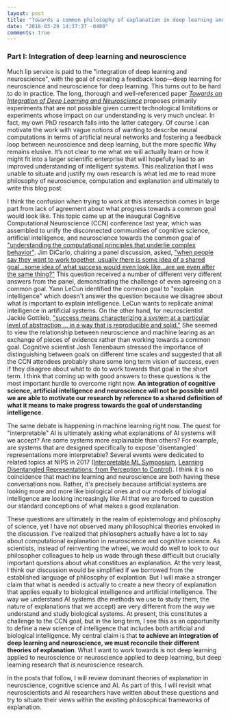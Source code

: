 ```yaml
---
layout: post
title: "Towards a common philosophy of explanation in deep learning and neuroscience. Part I"
date: "2018-03-29 14:37:37 -0400"
comments: true
---
```

### Part I: Integration of deep learning and neuroscience

Much lip service is paid to the "integration of deep learning and neuroscience", with the goal of creating a feedback loop—deep learning for neuroscience and neuroscience for deep learning. This turns out to be hard to do in practice. The long, thorough and well-referenced paper [_Towards an Integration of Deep Learning and Neuroscience_](https://www.frontiersin.org/articles/10.3389/fncom.2016.00094/full) proposes primarily experiments that are not possible given current technological limitations or experiments whose impact on our understanding is very much unclear. In fact, my own PhD research falls into the latter category. Of course I can motivate the work with vague notions of wanting to describe neural computations in terms of artificial neural networks and fostering a feedback loop between neuroscience and deep learning, but the more specific Why remains elusive. It’s not clear to me what we will actually learn or how it might fit into a larger scientific enterprise that will hopefully lead to an improved understanding of intelligent systems. This realization that I was unable to situate and justify my own research is what led me to read more philosophy of neuroscience, computation and explanation and ultimately to write this blog post.

I think the confusion when trying to work at this intersection comes in large part from lack of agreement about what progress towards a common goal would look like. This topic came up at the inaugural Cognitive Computational Neuroscience (CCN) conference last year, which was assembled to unify the disconnected communities of cognitive science, artificial intelligence, and neuroscience towards the common goal of ["understanding the computational principles that underlie complex behavior"](https://www.ncbi.nlm.nih.gov/pubmed/29500078). Jim DiCarlo, chairing a panel discussion, asked, ["when people say they want to work together, usually there is some idea of a shared goal...some idea of what success would even look like...are we even after the same thing?"](https://youtu.be/3YhJW4Fp1xQ?t=790) This question received a number of different very different answers from the panel, demonstrating the challenge of even agreeing on a common goal. Yann LeCun identified the common goal to "explain intelligence" which doesn't answer the question because we disagree about what is important to explain intelligence. LeCun wants to replicate animal intelligence in artificial systems. On the other hand, for neuroscientist Jackie Gottlieb, ["success means characterizing a system at a particular level of abstraction ... in a way that is reproducible and solid."](https://youtu.be/3YhJW4Fp1xQ?t=1044) She seemed to view the relationship between neuroscience and machine learing as an exchange of pieces of evidence rather than working towards a common goal. Cognitive scientist Josh Tenenbaum stressed the importance of distinguishing between goals on different time scales and suggested that all the CCN attendees probably share some long term vision of success, even if they disagree about what to do to work towards that goal in the short term. I think that coming up with good answers to these questions is the most important hurdle to overcome right now. **An integration of cognitive science, artificial intelligence and neuroscience will not be possible until we are able to motivate our research by reference to a shared definition of what it means to make progress towards the goal of understanding intelligence**.

The same debate is happening in machine learning right now. The quest for "interpretable" AI is ultimately asking what explanations of AI systems will we accept? Are some systems more explainable than others? For example, are systems that are designed specifically to expose 'disentangled' representations more interpretable? Several events were dedicated to related topics at NIPS in 2017 ([Interpretable ML Symposium](http://interpretable.ml/), [Learning Disentangled Representations: from Perception to Control](https://sites.google.com/view/disentanglenips2017)). I think it is no coincidence that machine learning and neuroscience are both having these conversations now. Rather, it's precisely because artificial systems are looking more and more like biological ones and our models of biologial intelligence are looking increasingly like AI that we are forced to question our standard conceptions of what makes a good explanation.

These questions are ultimately in the realm of epistemology and philosophy of science, yet I have not observed many philosophical theories envoked in the discussion. I've realized that philosophers actually have a lot to say about computational explanation in neuroscience and cognitive science. As scientists, instead of reinventing the wheel, we would do well to look to our philosopher colleagues to help us wade through these difficult but crucially important questions about what constitues an explanation. At the very least, I think our discussion would be simplified if we borrowed from the established language of philosophy of explantion. But I will make a stronger claim that what is needed is actually to create a new theory of explanation that applies equally to biological intelligence and artificial intelligence. The way we understand AI systems (the methods we use to study them, the nature of explanations that we accept) are very different from the way we understand and study biological systems. At present, this constitutes a challenge to the CCN goal, but in the long term, I see this as an opportunity to define a new science of intelligence that includes both artificial and biological intelligence. My central claim is that **to achieve an integration of deep learning and neuroscience, we must reconcile their different theories of explanation**. What I want to work towards is not deep learning applied to neuroscience or neuroscience applied to deep learning, but deep learning research that *is* neuroscience research.

In the posts that follow, I will review dominant theories of explanation in neuroscience, cognitive science and AI. As part of this, I will revisit what neuroscientists and AI researchers have written about these questions and try to situate their views within the existing philosophical frameworks of explanation.


<!-- What is the potential value of an integration of deep learning and neuroscience? It is undeniable that biological intelligence (BI) is the best example we have of intelligence. Presumably, a sufficient understanding of a biologically intelligent system (or intelligent capacity of a BI system) would enable the design of a similar artificial intelligence (AI) system. In the other direction, neuroscience is hard. Some even claim that neuroscience is “pre-scientific” in the Kuhnian sense because it has yet to establish overarching paradigms in the way that a more mature science like physics has. I think an honest neuroscientist will agree that we need all the help that we can get. If deep learning might be able to generate neuroscientific hypotheses or allow us to test hypotheses that we can’t test in biological systems, it would be an egregious omission to ignore these opportunities. -->
<!-- I claim that part of why this integration of neuroscience and deep learning is hard in practice is because we lack of a common philosophy of explanation that applies to both explanations of biologically and artificially intelligent systems.  -->
<!-- There is already some work in this vein. There is a growing body of work trying to understand deep learning using empirical methods that look almost neuroscientific: ablation analyses, receptive field analysis, psychophysics. Nikolas Kriegeskorte calls it "synthetic neurophysiology"[2][2], Jeff Clune calls it "artificial neuroscience"[3][3], and Maithra Raghu calls is "deep learning science"[4][4], presumably because it involves applying the scientific method to understanding artificial systems. What I find most exciting about this line of inquiry is that it makes many connections to deep learning theory. If we can relate deep learning theory to empirical analyses of deep learning systems, then might there also be the potential to relate our empirical analyses of BI to a similar mathematical understanding? On the other hand, Eric Jonas and Konrad Kording asked [_Could a neuroscientist understand a microprocessor?_][] in their work which applied common neuroscientific analyses to electrical measurements of a microprocessor. They show that although these analyses were able to make replicable/reliable descriptions of patterns of activity, they did not ultimately reveal the known and accepted explanation of how the microprocessor works. Swapping methodologies, approaches and philosophies between deep learning and neuroscience has the potential to demonstrate the strengths and limitations of our scientific activities and perspectives, helping us to select those that will be most useful towards our common goal of understanding intelligence.

But we still need to define that common goal. What does it mean to "understand intelligence"? No, "understanding" is not a unitary thing, but philosophers of computation and neuroscience have developped theories of explanation which we can apply to better understand our models and methods. What are the dominant theories of explanation in computer science and neuroscience and how to they differ? Stay tuned for Part 2: Dominant theories of explanation in neuroscience and deep learning. -->

<!-- <sup>1</sup> I had a hard time choosing whether to use "deep learning", "machine learing", or "artificial intelligence". In general I shy away from "artificial intelligence" because it has become over-used and over-hyped. I went with "deep learning" in an attempt to be more precise, but I don't mean to exclude reinforcement learing and other related areas of machine learing. -->

<!-- ### References
[1] Marblestone, A. H., Wayne, G., & Kording, K. P. (2016). Towards an integration of deep learning and neuroscience. Frontiers in Computational Neuroscience, 10, 94.

[2] Kriegeskorte, N. (2015). Deep neural networks: a new framework for modelling biological vision and brain information processing. Annual Review of Vision Science, 1, 417–446.

Jonas, E., & Kording, K. P. (2016). Could a neuroscientist understand a microprocessor? bioRxiv, 55624. -->
